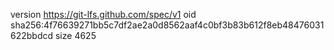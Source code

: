 version https://git-lfs.github.com/spec/v1
oid sha256:4f76639271bb5c7df2ae2a0d8562aaf4c0bf3b83b612f8eb48476031622bbdcd
size 4625
